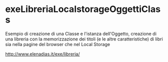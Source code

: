 # exeLibreriaLocalstorageOggettiClass
Esempio di creazione di una Classe e l'istanza dell'Oggetto, creazione di una libreria con la memorizzazione dei titoli (e le altre caratteristiche) di libri sia nella pagine del browser che nel Local Storage

http://www.elenadias.it/exe/libreria/
